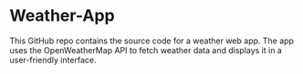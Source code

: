 # Weather-App
This GitHub repo contains the source code for a weather web app. The app uses the OpenWeatherMap API to fetch weather data and displays it in a user-friendly interface.

